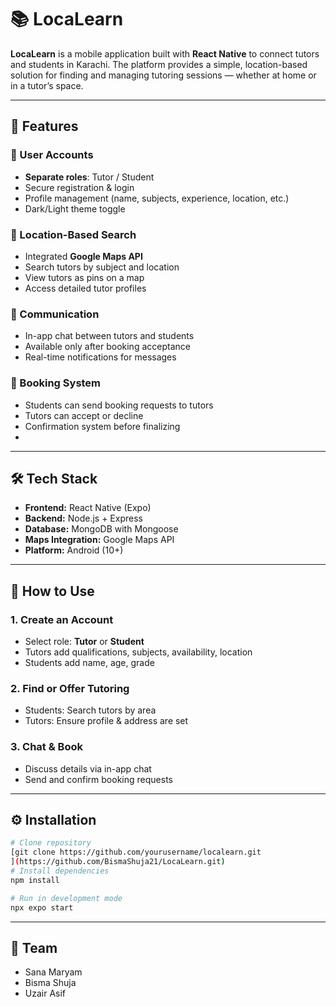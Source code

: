 # 📚 LocaLearn

**LocaLearn** is a mobile application built with **React Native** to connect tutors and students in Karachi. The platform provides a simple, location-based solution for finding and managing tutoring sessions — whether at home or in a tutor’s space.

---

## 🚀 Features

### 👤 User Accounts
- **Separate roles**: Tutor / Student
- Secure registration & login
- Profile management (name, subjects, experience, location, etc.)
- Dark/Light theme toggle

### 📍 Location-Based Search
- Integrated **Google Maps API**
- Search tutors by subject and location
- View tutors as pins on a map
- Access detailed tutor profiles

### 💬 Communication
- In-app chat between tutors and students
- Available only after booking acceptance
- Real-time notifications for messages

### 📅 Booking System
- Students can send booking requests to tutors
- Tutors can accept or decline
- Confirmation system before finalizing
- 
---

## 🛠 Tech Stack
- **Frontend:** React Native (Expo)
- **Backend:** Node.js + Express
- **Database:** MongoDB with Mongoose
- **Maps Integration:** Google Maps API
- **Platform:** Android (10+)

---

## 📖 How to Use

### 1. Create an Account
- Select role: **Tutor** or **Student**
- Tutors add qualifications, subjects, availability, location
- Students add name, age, grade

### 2. Find or Offer Tutoring
- Students: Search tutors by area
- Tutors: Ensure profile & address are set

### 3. Chat & Book
- Discuss details via in-app chat
- Send and confirm booking requests

---

## ⚙️ Installation
```bash
# Clone repository
[git clone https://github.com/yourusername/localearn.git
](https://github.com/BismaShuja21/LocaLearn.git)
# Install dependencies
npm install

# Run in development mode
npx expo start
```
---

## 🤝 Team
- Sana Maryam  
- Bisma Shuja  
- Uzair Asif  
